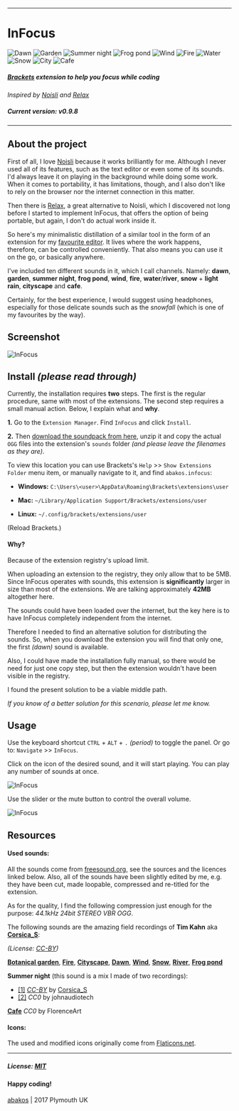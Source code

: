 ___
# InFocus

![Dawn](https://github.com/a-bakos/infocus/blob/master/icons/dawn-on.png)
![Garden](https://github.com/a-bakos/infocus/blob/master/icons/garden-on.png)
![Summer night](https://github.com/a-bakos/infocus/blob/master/icons/night-on.png)
![Frog pond](https://github.com/a-bakos/infocus/blob/master/icons/frog-pond-on.png)
![Wind](https://github.com/a-bakos/infocus/blob/master/icons/wind-on.png)
![Fire](https://github.com/a-bakos/infocus/blob/master/icons/fire-on.png)
![Water](https://github.com/a-bakos/infocus/blob/master/icons/water-on.png)
![Snow](https://github.com/a-bakos/infocus/blob/master/icons/snow-on.png)
![City](https://github.com/a-bakos/infocus/blob/master/icons/city-on.png)
![Cafe](https://github.com/a-bakos/infocus/blob/master/icons/cafe-on.png)

##### [Brackets](http://brackets.io/) extension to help you focus while coding

_Inspired by [Noisli](https://www.noisli.com/) and [Relax](http://brunobord.github.io/relax/)_

##### Current version: v0.9.8

---
## About the project

First of all, I love [Noisli](https://www.noisli.com/) because it works
brilliantly for me. Although I never used all of its features, such as the text
editor or even some of its sounds. I'd always leave it on playing in the
background while doing some work. When it comes to portability, it has
limitations, though, and I also don't like to rely on the browser nor the
internet connection in this matter.

Then there is [Relax](http://brunobord.github.io/relax/), a great alternative
to Noisli, which I discovered not long before I started to implement InFocus,
that offers the option of being portable, but again, I don't do actual work
inside it.

So here's my minimalistic distillation of a similar tool in the form of an
extension for my [favourite editor](http://brackets.io/). It lives where the work happens, therefore,
can be controlled conveniently. That also means you can use it on the go, or
basically anywhere.

I've included ten different sounds in it, which I call channels. Namely:
**dawn**, **garden**, **summer night**, **frog pond**, **wind**, **fire**,
**water**/**river**, **snow** + **light rain**, **cityscape** and **cafe**.

Certainly, for the best experience, I would suggest using headphones,
especially for those delicate sounds such as the _snowfall_ (which is one of my
favourites by the way).

## Screenshot

![InFocus](https://github.com/a-bakos/infocus/blob/master/infocus-screenshot-main.png)

## Install _(please read through)_

Currently, the installation requires **two** steps. The first is the regular
procedure, same with most of the extensions. The second step requires a small
manual action. Below, I explain what and **why**.

**1.** Go to the `Extension Manager`. Find `InFocus` and click `Install`.

**2.** Then [download the soundpack from here](https://github.com/a-bakos/infocus-sounds/archive/master.zip),
unzip it and copy the actual `OGG` files into the extension's `sounds` folder
_(and please leave the filenames as they are)_.

To view this location you can use Brackets's `Help` >> `Show Extensions Folder`
menu item, or manually navigate to it, and find `abakos.infocus`:

+ **Windows:** `C:\Users\<user>\AppData\Roaming\Brackets\extensions\user`

+ **Mac:** `~/Library/Application Support/Brackets/extensions/user`

+ **Linux:** `~/.config/brackets/extensions/user`

(Reload Brackets.)

#### Why?

Because of the extension registry's upload limit.

When uploading an extension to the registry, they only allow that to be 5MB.
Since InFocus operates with sounds, this extension is **significantly** larger
in size than most of the extensions. We are talking approximately **42MB**
altogether here.

The sounds could have been loaded over the internet, but the key here is to
have InFocus completely independent from the internet.

Therefore I needed to find an alternative solution for distributing the
sounds. So, when you download the extension you will find that only one, the
first _(dawn)_ sound is available.

Also, I could have made the installation fully manual, so there would be need
for just one copy step, but then the extension wouldn't have been visible in
the registry.

I found the present solution to be a viable middle path.

_If you know of a better solution for this scenario, please let me know._

## Usage

Use the keyboard shortcut `CTRL` + `ALT` + `.` _(period)_ to toggle the panel.
Or go to: `Navigate` >> `InFocus`.

Click on the icon of the desired sound, and it will start playing.
You can play any number of sounds at once.

![InFocus](https://github.com/a-bakos/infocus/blob/master/infocus-screenshot-channels.png)

Use the slider or the mute button to control the overall volume.

![InFocus](https://github.com/a-bakos/infocus/blob/master/infocus-screenshot-mute.png)

## Resources

#### Used sounds:
All the sounds come from [freesound.org](https://www.freesound.org), see the
sources and the licences linked below. Also, all of the sounds have been
slightly edited by me, e.g. they have been cut, made loopable, compressed and
re-titled for the extension.

As for the quality, I find the following compression just enough for the
purpose: _44.1kHz 24bit STEREO VBR OGG_.

The following sounds are the amazing field recordings of **Tim Kahn** aka [**Corsica_S**](https://www.freesound.org/people/Corsica_S/):

_(License: [CC-BY](https://creativecommons.org/licenses/by/3.0/))_

[**Botanical garden**](https://www.freesound.org/people/Corsica_S/sounds/265975/),
[**Fire**](https://www.freesound.org/people/Corsica_S/sounds/253770/),
[**Cityscape**](https://www.freesound.org/people/Corsica_S/sounds/324885/),
[**Dawn**](https://www.freesound.org/people/Corsica_S/sounds/184797/),
[**Wind**](https://www.freesound.org/people/Corsica_S/sounds/329560/),
[**Snow**](https://www.freesound.org/people/Corsica_S/sounds/334193/),
[**River**](https://www.freesound.org/people/Corsica_S/sounds/361312/),
[**Frog pond**](https://www.freesound.org/people/Corsica_S/sounds/153031/)

**Summer night**
(this sound is a mix I made of two recordings):

 - [[1]](https://www.freesound.org/people/Corsica_S/sounds/184268/) _[CC-BY](https://creativecommons.org/licenses/by/3.0/)_ by [Corsica_S](https://www.freesound.org/people/Corsica_S/) 
 - [[2]](https://www.freesound.org/people/johnaudiotech/sounds/347049/) _CC0_ by johnaudiotech
 
[**Cafe**](https://www.freesound.org/people/FlorenceArt/sounds/90179/) _CC0_ by FlorenceArt

#### Icons: 

The used and modified icons originally come from [Flaticons.net](http://flaticons.net).

---

##### License: [MIT](https://en.wikipedia.org/wiki/MIT_License)

#### Happy coding!

[abakos](http://abakos.info) | 2017 Plymouth UK
